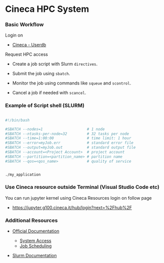 # Cineca HPC System

### Basic Workflow

Login on 

* [Cineca - Userdb](https://userdb.hpc.cineca.it/)

Request HPC access



* Create a job script with Slurm `directives`.

* Submit the job using `sbatch`.

* Monitor the job using commands like `squeue` and `scontrol`.

* Cancel a job if needed with `scancel`.




### Example of Script shell (SLURM)

```sh

#!/bin/bash

#SBATCH --nodes=1                    # 1 node
#SBATCH --ntasks-per-node=32         # 32 tasks per node
#SBATCH --time=1:00:00               # time limit: 1 hour
#SBATCH --error=myJob.err            # standard error file
#SBATCH --output=myJob.out           # standard output file
#SBATCH --account=<Project Account>  # project account
#SBATCH --partition=<partition_name> # partition name
#SBATCH --qos=<qos_name>             # quality of service


./my_application
```

### Use Cineca resource outside Terminal (Visual Studio Code etc)

You can run jupyter kernel using Cineca Resources login on follow page

* https://jupyter.g100.cineca.it/hub/login?next=%2Fhub%2F




### Additional Resources

* [Official Documentation](https://docs.hpc.cineca.it/index.html)
    - [System Access](https://docs.hpc.cineca.it/general/access.html#)
    - [Job Scheduling](https://docs.hpc.cineca.it/hpc/hpc_scheduler.html#)

* [Slurm Documentation](https://slurm.schedmd.com/documentation.html)
